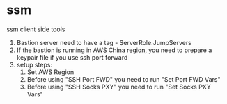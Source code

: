 # ssm
ssm client side tools

1. Bastion server need to have a tag -  ServerRole:JumpServers
2. If the bastion is running in AWS China region, you need to prepare a keypair file if you use ssh port forward
3. setup steps: 
   1. Set AWS Region
   2. Before using "SSH Port FWD" you need to run "Set Port FWD Vars"
   3. Before using "SSH Socks PXY" you need to run "Set Socks PXY Vars"
